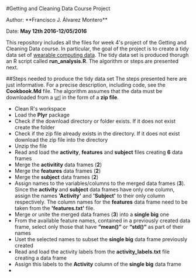 #Getting and Cleaning Data Course Project


<div>
Author: **Francisco J. Álvarez Montero**

Date: **May 12th 2016-12/05/2016**
</div>

This repository includes all the files for week 4's project of the Getting and Cleaning Data course. In particular, the goal of the project is to create a tidy data set of [wearable computing data](http://archive.ics.uci.edu/ml/datasets/Human+Activity+Recognition+Using+Smartphones). The tidy data set is produced thorugh an R script called **run_analysis.R**. The algorithm or steps are presented next.

##Steps needed to produce the tidy data set
The steps presented here are just informative. For a precise description, including code, see the **Cookbook.Md** file. The algorithm assumes that the data must be downloaded from a [url](https://d396qusza40orc.cloudfront.net/getdata%2Fprojectfiles%2FUCI%20HAR%20Dataset.zip) in the form of a **zip file**. 

- Clean R's workspace
- Load the **Plyr** package
- Check if the download directory or folder exists. If it does not exist create the folder
- Check if the zip file already exists in the directory. If it does not exist download the zip file into the directory
- Unzip the file
- Read and load the **activity**, **features** and **subject** files creating **6** data frames
- Merge the **activitity** data frames (**2**)
- Merge the **features** data frames (**2**)
- Merge the **subject** data frames (**2**)
- Assign names to the variables/columns to the merged data frames (**3**). Since the **activity** and **subject** data frames have only one column, assign the names **'Activity'** and **'Subject'** to their only column respectively. The column names for the **features** data frame need to be taken from the **'features.txt'** file.
- Merge or unite the merged data frames (**3**) into a **single big** one
- From the available feature names, contained in a previously created data frame, select only  those that have **“mean()”** or **“std()”** as part of their names
- Uset the selected names to subset the **single big** data frame previously created
- Read and load the activity labels from the **activity_labels.txt** file creating a data frame
- Assign this labels to the  **Activity** column of the **single big** data frame
-
